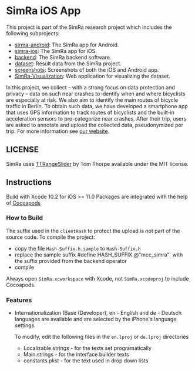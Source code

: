 # SimRa iOS App

This project is part of the SimRa research project which includes the following subprojects:
- [sirma-android](https://github.com/simra-project/simra-android/): The SimRa app for Android.
- [simra-ios](https://github.com/simra-project/simra-ios): The SimRa app for iOS.
- [backend](https://github.com/simra-project/backend): The SimRa backend software.
- [dataset](https://github.com/simra-project/dataset): Result data from the SimRa project.
- [screenshots](https://github.com/simra-project/screenshots): Screenshots of both the iOS and Android app.
- [SimRa-Visualization](https://github.com/simra-project/SimRa-Visualization): Web application for visualizing the dataset.

In this project, we collect – with a strong focus on data protection and privacy – data on such near crashes to identify when and where bicyclists are especially at risk. We also aim to identify the main routes of bicycle traffic in Berlin. To obtain such data, we have developed a smartphone app that uses GPS information to track routes of bicyclists and the built-in acceleration sensors to pre-categorize near crashes. After their trip, users are asked to annotate and upload the collected data, pseudonymized per trip.
For more information see [our website](https://www.digital-future.berlin/en/research/projects/simra/).

## LICENSE

SimRa uses [TTRangeSlider](https://github.com/TomThorpe/TTRangeSlider) by Tom Thorpe available under the MIT license.


## Instructions
Build with Xcode 10.2 for iOS >= 11.0
Packages are integrated with the help of [Cocoapods](https://cocoapods.org)

### How to Build

The suffix used in the `clientHash` to protect the upload is not part of the source code. 
To compile the project:

- copy the file `Hash-Suffix.h.sample` to `Hash-Suffix.h`
- replace the sample suffix #define HASH_SUFFIX @"mcc_simra"` with the suffix provided from the backend operator
- compile

Always open `SimRa.xcworkspace` with Xcode, not `SimRa.xcodeproj` to include Cocoapods.


### Features

- Internationalization (Base (Developer), en - English and de - Deutsch languages are available and are selected
  by the iPhone's language settings.
  
  To modify, edit the following files in the `en.lproj` or `de.lproj` directories
  - Localizable.strings - for the texts set programatically
  - Main.strings - for the interface builder texts
  - constants.plist - for the text used in drop down lists

